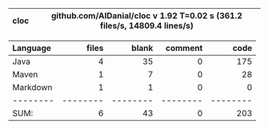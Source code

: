 

cloc|github.com/AlDanial/cloc v 1.92  T=0.02 s (361.2 files/s, 14809.4 lines/s)
--- | ---

Language|files|blank|comment|code
:-------|-------:|-------:|-------:|-------:
Java|4|35|0|175
Maven|1|7|0|28
Markdown|1|1|0|0
--------|--------|--------|--------|--------
SUM:|6|43|0|203
